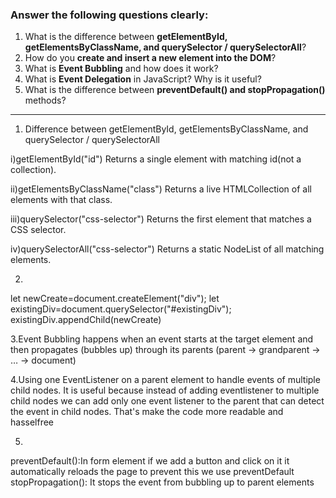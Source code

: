 
### Answer the following questions clearly:

1. What is the difference between **getElementById, getElementsByClassName, and querySelector / querySelectorAll**?
2. How do you **create and insert a new element into the DOM**?
3. What is **Event Bubbling** and how does it work?
4. What is **Event Delegation** in JavaScript? Why is it useful?
5. What is the difference between **preventDefault() and stopPropagation()** methods?

---

1. Difference between getElementById, getElementsByClassName, and querySelector / querySelectorAll

i)getElementById("id")
Returns a single element with matching id(not a collection).

ii)getElementsByClassName("class")
Returns a live HTMLCollection of all elements with that class.

iii)querySelector("css-selector")
Returns the first element that matches a CSS selector.

iv)querySelectorAll("css-selector")
Returns a static NodeList of all matching elements.

2.
let newCreate=document.createElement("div");
let existingDiv=document.querySelector("#existingDiv");
existingDiv.appendChild(newCreate)

3.Event Bubbling happens when an event starts at the target element and then propagates (bubbles up) through its parents (parent → grandparent → … → document)

4.Using one EventListener on a parent element to handle events of multiple child nodes.
It  is useful because instead of adding eventlistener to multiple child nodes we can add only one event listener to the parent that can detect the event in child nodes. That's make the code more readable and hasselfree

5.
preventDefault():In form element if we add a button and click on it it automatically reloads the page to prevent this we use preventDefault
stopPropagation(): It stops the event from bubbling up to parent elements
